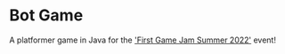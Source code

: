 # Bot Game
A platformer game in Java for the ['First Game Jam Summer 2022'](https://itch.io/jam/my-first-game-jam-summer-2022) event!